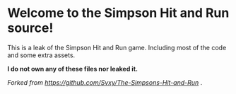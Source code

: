 # Welcome to the Simpson Hit and Run source!

This is a leak of the Simpson Hit and Run game. Including most of the code and some extra assets.


**I do not own any of these files nor leaked it.**

*Forked from  https://github.com/Svxy/The-Simpsons-Hit-and-Run* .
